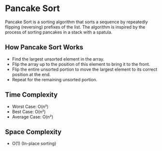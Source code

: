 # Pancake Sort

Pancake Sort is a sorting algorithm that sorts a sequence by repeatedly flipping (reversing) prefixes of the list. The algorithm is inspired by the process of sorting pancakes in a stack with a spatula.

## How Pancake Sort Works

- Find the largest unsorted element in the array.
- Flip the array up to the position of this element to bring it to the front.
- Flip the entire unsorted portion to move the largest element to its correct position at the end.
- Repeat for the remaining unsorted portion.

## Time Complexity

- Worst Case: O(n²)
- Best Case: O(n²)
- Average Case: O(n²)

## Space Complexity

- O(1) (In-place sorting)



